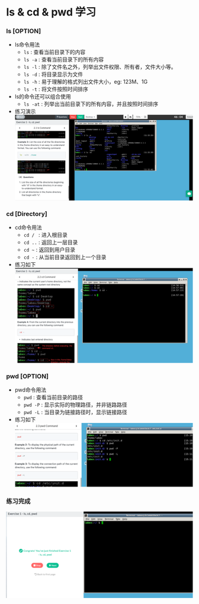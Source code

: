 # ls & cd & pwd 学习

### ls [OPTION]
* ls命令用法
  * ```ls``` : 查看当前目录下的内容
  * ```ls -a``` : 查看当前目录下的所有内容
  * ```ls -l``` : 除了文件名之外，列举出文件权限、所有者，文件大小等。
  * ```ls -d``` : 将目录显示为文件
  * ```ls -h``` : 易于理解的格式列出文件大小，eg: 123M、1G
  * ```ls -t``` : 将文件按照时间排序
* ls的命令还可以组合使用
  * ```ls -at``` : 列举出当前目录下的所有内容，并且按照时间排序
* 练习演示
  ![ls命令练习](images/ls_exercise.png)

### cd [Directory]
* cd命令用法
  * ```cd / ``` : 进入根目录
  * ```cd ..``` : 返回上一层目录
  * ```cd ~```  : 返回到用户目录
  * ```cd -```  : 从当前目录返回到上一个目录
* 练习如下
  ![cd命令练习](images/cd_exercise.png)

### pwd [OPTION]
* pwd命令用法
  * ```pwd```    : 查看当前目录的路径
  * ```pwd -P``` : 显示实际的物理路径，并非链路路径
  * ```pwd -L``` : 当目录为链接路径时，显示链接路径
* 练习如下
  ![pwd命令练习](images/pwd_exercise.jpg)

### 练习完成

![练习完成](images/ls_cd_pwd_complete.png)
